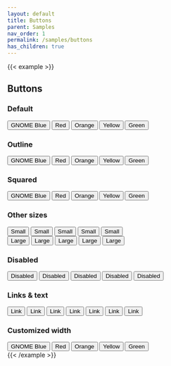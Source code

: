 ```yaml
---
layout: default
title: Buttons
parent: Samples
nav_order: 1
permalink: /samples/buttons
has_children: true
---
```


{{< example >}}
<body class="bg-gray-100">
    <div class="container my-8 mx-auto shadow-lg p-8 rounded shadow-md-md bg-white max-w-6xl">
        <h2 class="mb-4">Buttons</h2>
        <div class="container flex-grow">
            <h3 class="py-2">Default</h3>
            <button class="btn mr-2 my-2">GNOME Blue</button>
            <button class="btn red mr-2 my-2">Red</button>
            <button class="btn orange mr-2 my-2">Orange</button>
            <button class="btn yellow mr-2 my-2">Yellow</button>
            <button class="btn green my-2">Green</button>
        </div>
        <div class="container flex-grow">
            <h3 class="py-2">Outline</h3>
            <button class="btn outline mr-2 my-2">GNOME Blue</button>
            <button class="btn outline-red mr-2 my-2">Red</button>
            <button class="btn outline-orange mr-2 my-2">Orange</button>
            <button class="btn outline-yellow mr-2 my-2">Yellow</button>
            <button class="btn outline-green mr-2 my-2">Green</button>
        </div>
        <div class="container flex-grow">
            <h3 class="py-2">Squared</h3>
            <button class="btn squared mr-2 my-2">GNOME Blue</button>
            <button class="btn red squared mr-2 my-2">Red</button>
            <button class="btn outline-orange squared mr-2 my-2">Orange</button>
            <button class="btn outline-yellow squared mr-2 my-2">Yellow</button>
            <button class="btn outline-green squared mr-2 my-2">Green</button>
        </div>
        <div class="container flex-grow">
            <h3 class="py-2">Other sizes</h3>
            <button class="btn small mr-2 my-2">Small</button>
            <button class="btn red small mr-2 my-2">Small</button>
            <button class="btn outline-orange small squared mr-2 my-2">Small</button>
            <button class="btn outline-yellow small squared mr-2 my-2">Small</button>
            <button class="btn outline-green small mr-2 my-2">Small</button>
        </div>
        <div class="container flex-grow">
            <button class="btn large mr-2 my-2">Large</button>
            <button class="btn red large mr-2 my-2">Large</button>
            <button class="btn outline-orange large squared mr-2 my-2">Large</button>
            <button class="btn outline-yellow large squared mr-2 my-2">Large</button>
            <button class="btn outline-green large mr-2 my-2">Large</button>
        </div>
        <div class="container flex-grow">
            <h3 class="py-2">Disabled</h3>
            <button class="btn disabled small mr-2 my-2">Disabled</button>
            <button class="btn disabled small mr-2 my-2">Disabled</button>
            <button class="btn disabled squared mr-2 my-2">Disabled</button>
            <button class="btn disabled large squared mr-2 my-2">Disabled</button>
            <button class="btn disabled large mr-2 my-2">Disabled</button>
        </div>
        <div class="container flex-grow">
            <h3 class="py-2">Links & text</h3>
            <button class="link mr-2 my-2">Link</button>
            <button class="link gnome-blue mr-2 my-2">Link</button>
            <button class="link red mr-2 my-2">Link</button>
            <button class="link orange mr-2 my-2">Link</button>
            <button class="link yellow mr-2 my-2">Link</button>
            <button class="link green mr-2 my-2">Link</button>
            <button class="link white mr-2 my-2">Link</button>
        </div>
        <div class="container flex-grow">
            <h3 class="py-2">Customized width</h3>
            <div class="flex-col w-64 mx-auto">
                <button class="btn mr-2 my-2 w-full">GNOME Blue</button>
                <button class="btn red mr-2 my-2 w-full">Red</button>
                <button class="btn orange mr-2 my-2 w-full">Orange</button>
                <button class="btn yellow mr-2 my-2 w-full">Yellow</button>
                <button class="btn green my-2 w-full">Green</button>
            </div>
        </div>
    </div>
</body>
{{< /example >}}
